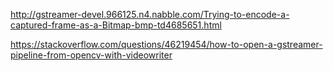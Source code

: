 http://gstreamer-devel.966125.n4.nabble.com/Trying-to-encode-a-captured-frame-as-a-Bitmap-bmp-td4685651.html

https://stackoverflow.com/questions/46219454/how-to-open-a-gstreamer-pipeline-from-opencv-with-videowriter
